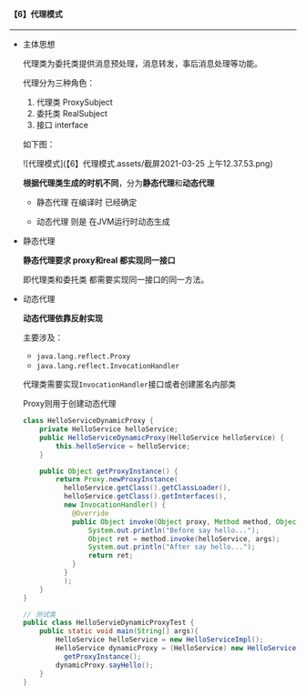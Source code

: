 #### 【6】代理模式

--------------------------------

* 主体思想

  代理类为委托类提供消息预处理，消息转发，事后消息处理等功能。

  代理分为三种角色：

  1. 代理类  ProxySubject
  2. 委托类  RealSubject
  3. 接口 interface

  如下图：

  ![代理模式](【6】代理模式.assets/截屏2021-03-25 上午12.37.53.png)

  **根据代理类生成的时机不同**，分为**静态代理**和**动态代理**

  - 静态代理 在编译时  已经确定

  - 动态代理 则是 在JVM运行时动态生成

* 静态代理

  **静态代理要求 proxy和real 都实现同一接口**

  即代理类和委托类 都需要实现同一接口的同一方法。

* 动态代理

  **动态代理依靠反射实现**

  主要涉及：

  - `java.lang.reflect.Proxy`
  - `java.lang.reflect.InvocationHandler`

  代理类需要实现`InvocationHandler`接口或者创建匿名内部类

  Proxy则用于创建动态代理

  ```java
  class HelloServiceDynamicProxy {
      private HelloService helloService;
      public HelloServiceDynamicProxy(HelloService helloService) {
          this.helloService = helloService;
      }
  
      public Object getProxyInstance() {
          return Proxy.newProxyInstance(
            helloService.getClass().getClassLoader(), 
            helloService.getClass().getInterfaces(), 
            new InvocationHandler() {
              @Override
              public Object invoke(Object proxy, Method method, Object[] args) throws Throwable {
                  System.out.println("Before say hello...");
                  Object ret = method.invoke(helloService, args);
                  System.out.println("After say hello...");
                  return ret;
              }
            }
         	);
      }
  }
  
  // 测试类
  public class HelloServieDynamicProxyTest {
      public static void main(String[] args){
          HelloService helloService = new HelloServiceImpl();
          HelloService dynamicProxy = (HelloService) new HelloServiceDynamicProxy(helloService).
            getProxyInstance();
          dynamicProxy.sayHello();
      }
  }
  ```

